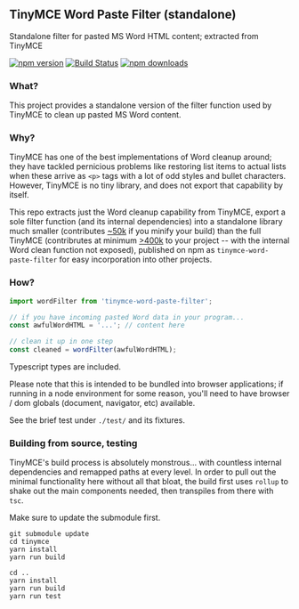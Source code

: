 ## TinyMCE Word Paste Filter (standalone)
Standalone filter for pasted MS Word HTML content; extracted from TinyMCE

[![npm version](https://badge.fury.io/js/tinymce-word-paste-filter.svg)](https://badge.fury.io/js/tinymce-word-paste-filter) [![Build Status](https://travis-ci.org/jasonphillips/tinymce-word-paste-filter.svg?branch=master)](https://travis-ci.org/jasonphillips/tinymce-word-paste-filter) [![npm downloads](https://img.shields.io/npm/dm/tinymce-word-paste-filter.svg)](https://www.npmjs.com/package/tinymce-word-paste-filter)


### What?

This project provides a standalone version of the filter function used by TinyMCE to clean up pasted MS Word content. 

### Why?

TinyMCE has one of the best implementations of Word cleanup around; they have tackled pernicious problems like restoring list items to actual lists when these arrive as `<p>` tags with a lot of odd styles and bullet characters. However, TinyMCE is no tiny library, and does not export that capability by itself. 

This repo extracts just the Word cleanup capability from TinyMCE, export a sole filter function (and its internal dependencies) into a standalone library much smaller (contributes [~50k](https://bundlephobia.com/result?p=tinymce-word-paste-filter@0.7.0) if you minify your build) than the full TinyMCE (contribrutes at minimum [>400k](https://bundlephobia.com/result?p=tinymce@latest) to your project -- with the internal Word clean function not exposed), published on npm as `tinymce-word-paste-filter` for easy incorporation into other projects.

### How?

```js
import wordFilter from 'tinymce-word-paste-filter';

// if you have incoming pasted Word data in your program...
const awfulWordHTML = '...'; // content here

// clean it up in one step
const cleaned = wordFilter(awfulWordHTML); 
```

Typescript types are included.

Please note that this is intended to be bundled into browser applications; if running in a node environment for some reason, you'll need to have browser / dom globals (document, navigator, etc) available.

See the brief test under `./test/` and its fixtures.


### Building from source, testing

TinyMCE's build process is absolutely monstrous... with countless internal dependencies and remapped paths at every level. In order to pull out the minimal functionality here without all that bloat, the build first uses `rollup` to shake out the main components needed, then transpiles from there with `tsc`.

Make sure to update the submodule first.

```shell
git submodule update
cd tinymce
yarn install
yarn run build

cd ..
yarn install
yarn run build
yarn run test
```
